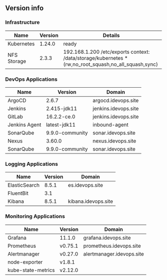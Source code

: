 
## Version info 

### Infrastructure

| Name      | Version  | Details   |
|-----------|-----|---------------|
| Kubernetes  | 1.24.0  | ready  |
| NFS Storage | 2.3.3   | 192.168.1.200 /etc/exports context: /data/storage/kubernetes *(rw,no_root_squash,no_all_squash,sync)  |

### DevOps Applications

| Name      | Version  | Domain   |
|-----------|-----|---------------|
| ArgoCD  | 2.6.7  | argocd.idevops.site  |
| Jenkins | 2.415-jdk11 | jenkins.idevops.site  |
| GitLab  | 16.2.2-ce.0  | jenkins.idevops.site  |
| Jenkins Agent | latest-jdk11 | inbound-agent |
| SonarQube | 9.9.0-community | sonar.idevops.site  |
| Nexus | 3.60.0 | nexus.idevops.site  |
| SonarQube | 9.9.0-community | sonar.idevops.site  |

### Logging Applications


| Name      | Version  | Domain   |
|-----------|-----|---------------|
| ElasticSearch  | 8.5.1  | es.idevops.site  |
| FluentBit | 3.1 |   |
| Kibana  | 8.5.1 | kibana.idevops.site  |


### Monitoring Applications
| Name      | Version  | Domain   |
|-----------|-----|---------------|
| Grafana  | 11.1.0 | grafana.idevops.site  |
| Prometheus | v0.75.1 | prometheus.idevops.site  |
| Alertmanager  | v0.27.0  | alertmanager.idevops.site  |
| node-exporter  | v1.8.1  |  |
| kube-state-metrics  | v2.12.0  |  |
